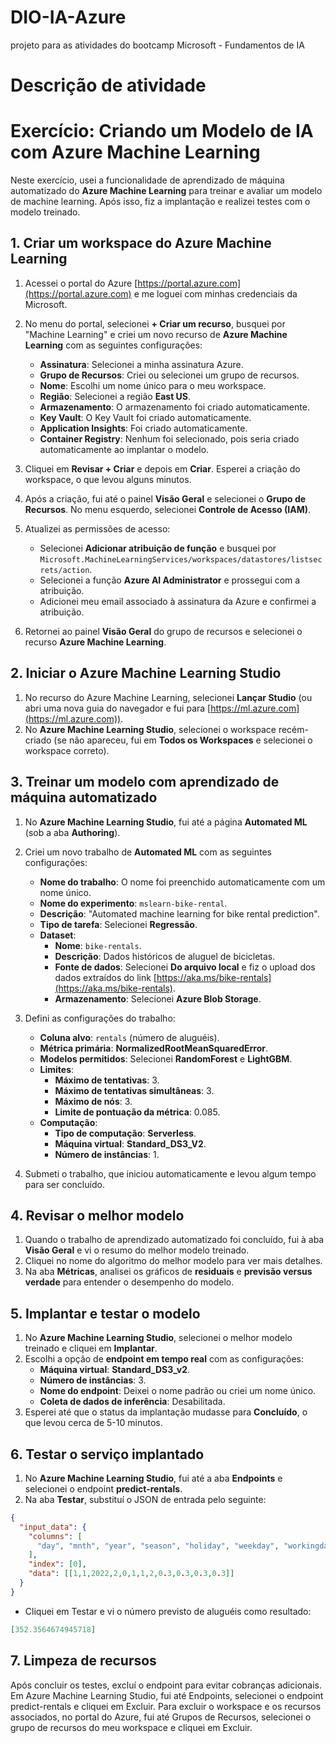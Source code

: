 # DIO-IA-Azure
projeto para as atividades do bootcamp Microsoft - Fundamentos de IA

# Descrição de atividade
# Exercício: Criando um Modelo de IA com Azure Machine Learning

Neste exercício, usei a funcionalidade de aprendizado de máquina automatizado do **Azure Machine Learning** para treinar e avaliar um modelo de machine learning. Após isso, fiz a implantação e realizei testes com o modelo treinado.

## 1. Criar um workspace do Azure Machine Learning

1. Acessei o portal do Azure [https://portal.azure.com](https://portal.azure.com) e me loguei com minhas credenciais da Microsoft.
2. No menu do portal, selecionei **+ Criar um recurso**, busquei por "Machine Learning" e criei um novo recurso de **Azure Machine Learning** com as seguintes configurações:
    - **Assinatura**: Selecionei a minha assinatura Azure.
    - **Grupo de Recursos**: Criei ou selecionei um grupo de recursos.
    - **Nome**: Escolhi um nome único para o meu workspace.
    - **Região**: Selecionei a região **East US**.
    - **Armazenamento**: O armazenamento foi criado automaticamente.
    - **Key Vault**: O Key Vault foi criado automaticamente.
    - **Application Insights**: Foi criado automaticamente.
    - **Container Registry**: Nenhum foi selecionado, pois seria criado automaticamente ao implantar o modelo.

3. Cliquei em **Revisar + Criar** e depois em **Criar**. Esperei a criação do workspace, o que levou alguns minutos.

4. Após a criação, fui até o painel **Visão Geral** e selecionei o **Grupo de Recursos**. No menu esquerdo, selecionei **Controle de Acesso (IAM)**.

5. Atualizei as permissões de acesso:
    - Selecionei **Adicionar atribuição de função** e busquei por `Microsoft.MachineLearningServices/workspaces/datastores/listsecrets/action`.
    - Selecionei a função **Azure AI Administrator** e prossegui com a atribuição.
    - Adicionei meu email associado à assinatura da Azure e confirmei a atribuição.

6. Retornei ao painel **Visão Geral** do grupo de recursos e selecionei o recurso **Azure Machine Learning**.

## 2. Iniciar o Azure Machine Learning Studio

1. No recurso do Azure Machine Learning, selecionei **Lançar Studio** (ou abri uma nova guia do navegador e fui para [https://ml.azure.com](https://ml.azure.com)).
2. No **Azure Machine Learning Studio**, selecionei o workspace recém-criado (se não apareceu, fui em **Todos os Workspaces** e selecionei o workspace correto).

## 3. Treinar um modelo com aprendizado de máquina automatizado

1. No **Azure Machine Learning Studio**, fui até a página **Automated ML** (sob a aba **Authoring**).
2. Criei um novo trabalho de **Automated ML** com as seguintes configurações:
    - **Nome do trabalho**: O nome foi preenchido automaticamente com um nome único.
    - **Nome do experimento**: `mslearn-bike-rental`.
    - **Descrição**: "Automated machine learning for bike rental prediction".
    - **Tipo de tarefa**: Selecionei **Regressão**.
    - **Dataset**:
        - **Nome**: `bike-rentals`.
        - **Descrição**: Dados históricos de aluguel de bicicletas.
        - **Fonte de dados**: Selecionei **Do arquivo local** e fiz o upload dos dados extraídos do link [https://aka.ms/bike-rentals](https://aka.ms/bike-rentals).
        - **Armazenamento**: Selecionei **Azure Blob Storage**.

3. Defini as configurações do trabalho:
    - **Coluna alvo**: `rentals` (número de aluguéis).
    - **Métrica primária**: **NormalizedRootMeanSquaredError**.
    - **Modelos permitidos**: Selecionei **RandomForest** e **LightGBM**.
    - **Limites**:
        - **Máximo de tentativas**: 3.
        - **Máximo de tentativas simultâneas**: 3.
        - **Máximo de nós**: 3.
        - **Limite de pontuação da métrica**: 0.085.
    - **Computação**:
        - **Tipo de computação**: **Serverless**.
        - **Máquina virtual**: **Standard_DS3_V2**.
        - **Número de instâncias**: 1.

4. Submeti o trabalho, que iniciou automaticamente e levou algum tempo para ser concluído.

## 4. Revisar o melhor modelo

1. Quando o trabalho de aprendizado automatizado foi concluído, fui à aba **Visão Geral** e vi o resumo do melhor modelo treinado.
2. Cliquei no nome do algoritmo do melhor modelo para ver mais detalhes.
3. Na aba **Métricas**, analisei os gráficos de **residuais** e **previsão versus verdade** para entender o desempenho do modelo.

## 5. Implantar e testar o modelo

1. No **Azure Machine Learning Studio**, selecionei o melhor modelo treinado e cliquei em **Implantar**.
2. Escolhi a opção de **endpoint em tempo real** com as configurações:
    - **Máquina virtual**: **Standard_DS3_v2**.
    - **Número de instâncias**: 3.
    - **Nome do endpoint**: Deixei o nome padrão ou criei um nome único.
    - **Coleta de dados de inferência**: Desabilitada.
3. Esperei até que o status da implantação mudasse para **Concluído**, o que levou cerca de 5-10 minutos.

## 6. Testar o serviço implantado

1. No **Azure Machine Learning Studio**, fui até a aba **Endpoints** e selecionei o endpoint **predict-rentals**.
2. Na aba **Testar**, substituí o JSON de entrada pelo seguinte:

``` json
{
  "input_data": {
    "columns": [
      "day", "mnth", "year", "season", "holiday", "weekday", "workingday", "weathersit", "temp", "atemp", "hum", "windspeed"
    ],
    "index": [0],
    "data": [[1,1,2022,2,0,1,1,2,0.3,0.3,0.3,0.3]]
  }
}
```

- Cliquei em Testar e vi o número previsto de aluguéis como resultado:
```json
[352.3564674945718]
```
## 7. Limpeza de recursos
Após concluir os testes, excluí o endpoint para evitar cobranças adicionais. Em Azure Machine Learning Studio, fui até Endpoints, selecionei o endpoint predict-rentals e cliquei em Excluir.
Para excluir o workspace e os recursos associados, no portal do Azure, fui até Grupos de Recursos, selecionei o grupo de recursos do meu workspace e cliquei em Excluir.

